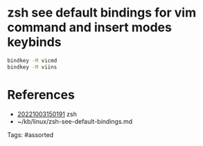 # zsh see default bindings for vim command and insert modes keybinds
```bash
bindkey -M vicmd
bindkey -M viins
```

# References
- [20221003150191](/zet/20221003150191/README.md) zsh
- ~/kb/linux/zsh-see-default-bindings.md

Tags:
    #assorted
